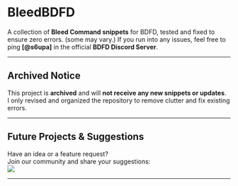# **BleedBDFD**  
A collection of **Bleed Command snippets** for BDFD, tested and fixed to ensure zero errors. (some may vary.)
If you run into any issues, feel free to ping **[@s6upa]** in the official **BDFD Discord Server**.

---

## Archived Notice
This project is **archived** and will **not receive any new snippets or updates**.  
I only revised and organized the repository to remove clutter and fix existing errors.  

---

## **Future Projects & Suggestions**
Have an idea or a feature request?  
Join our community and share your suggestions:  
[![](https://dcbadge.vercel.app/api/server/ydWJzUGJQm)](https://discord.com/invite/ydWJzUGJQm)

---

